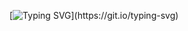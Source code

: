 [![Typing SVG](https://readme-typing-svg.herokuapp.com?color=%2336BCF7&lines=Hi+,+my+name+is+Max+.)](https://git.io/typing-svg)
